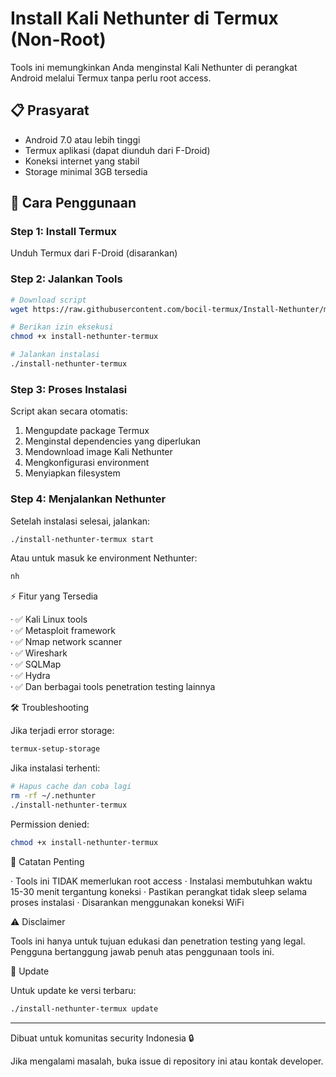 # Install Kali Nethunter di Termux (Non-Root)

Tools ini memungkinkan Anda menginstal Kali Nethunter di perangkat Android melalui Termux tanpa perlu root access.

## 📋 Prasyarat

- Android 7.0 atau lebih tinggi
- Termux aplikasi (dapat diunduh dari F-Droid)
- Koneksi internet yang stabil
- Storage minimal 3GB tersedia

## 🚀 Cara Penggunaan

### Step 1: Install Termux
Unduh Termux dari F-Droid (disarankan)

### Step 2: Jalankan Tools
```bash
# Download script
wget https://raw.githubusercontent.com/bocil-termux/Install-Nethunter/main/install-nethunter-termux

# Berikan izin eksekusi
chmod +x install-nethunter-termux

# Jalankan instalasi
./install-nethunter-termux
```

### Step 3: Proses Instalasi

Script akan secara otomatis:

1. Mengupdate package Termux
2. Menginstal dependencies yang diperlukan
3. Mendownload image Kali Nethunter
4. Mengkonfigurasi environment
5. Menyiapkan filesystem

### Step 4: Menjalankan Nethunter

Setelah instalasi selesai, jalankan:

```bash
./install-nethunter-termux start
```

Atau untuk masuk ke environment Nethunter:

```bash
nh
```

⚡ Fitur yang Tersedia

· ✅ Kali Linux tools  
· ✅ Metasploit framework  
· ✅ Nmap network scanner  
· ✅ Wireshark  
· ✅ SQLMap  
· ✅ Hydra  
· ✅ Dan berbagai tools penetration testing lainnya

🛠️ Troubleshooting

Jika terjadi error storage:

```bash
termux-setup-storage
```

Jika instalasi terhenti:

```bash
# Hapus cache dan coba lagi
rm -rf ~/.nethunter
./install-nethunter-termux
```

Permission denied:

```bash
chmod +x install-nethunter-termux
```

📝 Catatan Penting

· Tools ini TIDAK memerlukan root access
· Instalasi membutuhkan waktu 15-30 menit tergantung koneksi
· Pastikan perangkat tidak sleep selama proses instalasi
· Disarankan menggunakan koneksi WiFi

⚠️ Disclaimer

Tools ini hanya untuk tujuan edukasi dan penetration testing yang legal. Pengguna bertanggung jawab penuh atas penggunaan tools ini.

🔄 Update

Untuk update ke versi terbaru:

```bash
./install-nethunter-termux update
```

---

Dibuat untuk komunitas security Indonesia 🔒

Jika mengalami masalah, buka issue di repository ini atau kontak developer.
